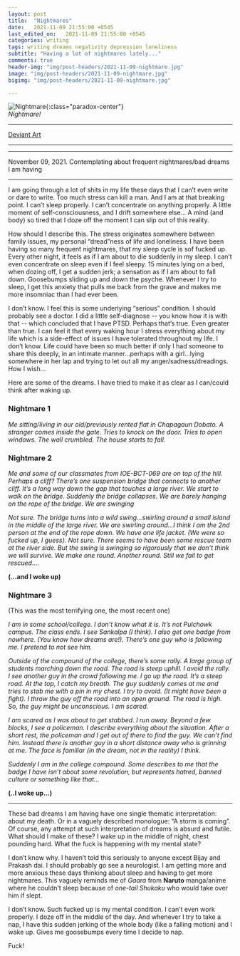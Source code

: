 ```yaml
---
layout: post
title:  "Nightmares"
date:   2021-11-09 21:55:00 +0545
last_edited_on:   2021-11-09 21:55:00 +0545
categories: writing 
tags: writing dreams negativity depression loneliness
subtitle: "Having a lot of nightmares lately..."
comments: true
header-img: "img/post-headers/2021-11-09-nightmare.jpg"
image: "img/post-headers/2021-11-09-nightmare.jpg"
bigimg: "img/post-headers/2021-11-09-nightmare.jpg"

---
```


![Nightmare]({{site.baseurl}}/img/post-headers/2021-11-09-nightmare.jpg){:class="paradox-center"}  
*Nightmare!*
<hr/>

[Deviant Art](https://www.deviantart.com/nishparadox/art/Nightmare-897432996)

---
---


November 09, 2021. Contemplating about frequent nightmares/bad dreams I am having

---

I am going through a lot of shits in my life these days that I can’t even write or dare to write. Too much stress can kill a man. And I am at that breaking point. I can’t sleep properly. I can’t concentrate on anything properly. A little moment of self-consciousness, and I drift somewhere else… A mind (and body) so tired that I doze off the moment I can slip out of this reality.

How should I describe this. The stress originates somewhere between family issues, my personal “dread”ness of life and loneliness. I have been having so many frequent nightmares, that my sleep cycle is sof fucked up. Every other night, it feels as if I am about to die suddenly in my sleep. I can’t even concentrate on sleep even if I feel sleepy. 15 minutes lying on a bed, when dozing off, I get a sudden jerk; a sensation as if I am about to fall down. Goosebumps sliding up and down the psyche. Whenever I try to sleep, I get this anxiety that pulls me back from the grave and makes me more insomniac than I had ever been.

I don’t know. I feel this is some underlying “serious” condition. I should probably see a doctor. I did a little self-diagnose -- you know how it is with that -- which concluded that I have PTSD. Perhaps that’s true. Even greater than true. I can feel it that every waking hour I stress everything about my life which is a side-effect of issues I have tolerated throughout my life. I don’t know. Life could have been so much better if only I had someone to share this deeply, in an intimate manner...perhaps with a girl...lying somewhere in her lap and trying to let out all my anger/sadness/dreadings. How I wish…

Here are some of the dreams. I have tried to make it as clear as I can/could think after waking up.


### Nightmare 1

_Me sitting/living in our old/previously rented flat in Chapagaun Dobato. A stranger comes inside the gate. Tries to knock on the door. Tries to open windows. The wall crumbled. The house starts to fall._


### Nightmare 2

_Me and some of our classmates from IOE-BCT-069 are on top of the hill. Perhaps a cliff? There’s one suspension bridge that connects to another cliff. It’s a long way down the gap that touches a large river. We start to walk on the bridge. Suddenly the bridge collapses. We are barely hanging on the rope of the bridge. We are swinging_

_Not sure. The bridge turns into a wild swing...swirling around a small island in the middle of the large river. We are swirling around...I think I am the 2nd person at the end of the rope down. We have one life jacket. (We were so fucked up, I guess). Not sure. There seems to have been some rescue team at the river side. But the swing is swinging so rigorously that we don’t think we will survive. We make one round. Another round. Still we fail to get rescued…._

**(...and I woke up)**


### Nightmare 3

(This was the most terrifying one, the most recent one)

_I am in some school/college. I don’t know what it is. It’s not Pulchowk campus. The class ends. I see Sankalpa (I think). I also get one badge from nowhere. (You know how dreams are!). There’s one guy who is following me. I pretend to not see him._

_Outside of the compound of the college, there’s some rally. A large group of students marching down the road. The road is steep uphill. I avoid the rally. I see another guy in the crowd following me. I go up the road. It’s a steep road. At the top, I catch my breath. The guy suddenly comes at me and tries to stab me with a pin in my chest. I try to avoid. (It might have been a fight). I throw the guy off the road into an open ground. The road is high. So, the guy might be unconscious. I am scared._

_I am scared as I was about to get stabbed. I run away. Beyond a few blocks, I see a policeman. I describe everything about the situation. After a short rest, the policeman and I get out of there to find the guy. We can’t find him. Instead there is another guy in a short distance away who is grinning at me. The face is familiar (in the dream, not in the reality) I think._

_Suddenly I am in the college compound. Some describes to me that the badge I have isn’t about some revolution, but represents hatred, banned culture or something like that…_

**(..I woke up…)**

----



These bad dreams I am having have one single thematic interpretation: about my death. Or in a vaguely described monologue: “A storm is coming”. Of course, any attempt at such interpretation of dreams is absurd and futile. What should I make of these? I wake up in the middle of night, chest pounding hard. What the fuck is happening with my mental state?

I don’t know why. I haven’t told this seriously to anyone except Bijay and Prakash dai. I should probably go see a neurologist. I am getting more and more anxious these days thinking about sleep and having to get more nightmares. This vaguely reminds me of _Gaara_ from **Naruto** manga/anime where he couldn’t sleep because of _one-tail Shukaku_ who would take over him if slept.

I don’t know. Such fucked up is my mental condition. I can’t even work properly. I doze off in the middle of the day. And whenever I try to take a nap, I have this sudden jerking of the whole body (like a falling motion) and I wake up. Gives me goosebumps every time I decide to nap.

Fuck!


